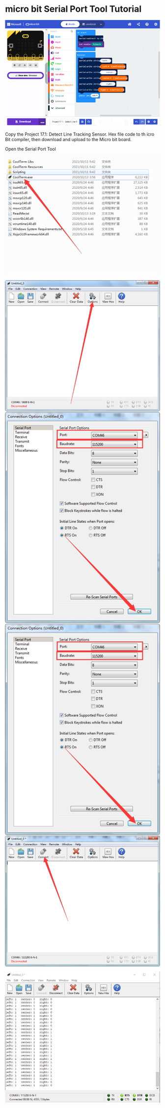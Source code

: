 # micro bit Serial Port Tool Tutorial

![](media/47cfad36e45cefb868b2bb430047e55f.png)

Copy the Project 17.1: Detect Line Tracking Sensor. Hex file code to th icro Bit compiler, then download and upload to the Micro bit board. 

Open the Serial Port Tool

![](media/ea164439c46c8641e24d04e08528f18c.png)

![](media/c9fd8c63a021e0cf1c8cf65b8baf4762.png)![](media/9876cc606f056e134e32756e1a3b6b5d.png)![](media/9876cc606f056e134e32756e1a3b6b5d.png)![](media/ddb290f42e5a4d96ad676222991000f1.png)

![](media/0141051aca98f66393c28ee23d34d734.png)





